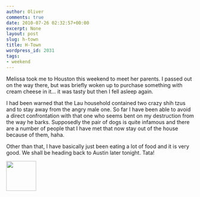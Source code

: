 ```yaml
---
author: Oliver
comments: true
date: 2010-07-26 02:32:57+00:00
excerpt: None
layout: post
slug: h-town
title: H-Town
wordpress_id: 2031
tags:
- weekend
---
```


Melissa took me to Houston this weekend to meet her parents.  I passed out on the way there, but was briefly woken up to purchase something with cream cheese in it... it was tasty but then I fell asleep again.

I had been warned that the Lau household contained two crazy shih tzus and to stay away from the angry male one.  So far I have been able to avoid a direct confrontation with that one who seems bent on my destruction from the way he barks.  Supposedly the pair of dogs is quite infamous and there are a number of people that I have met that now stay out of the house because of them, haha.

Other than that, I have basically just been eating a lot of food and it is very good.  We shall be heading back to Austin later tonight. Tata!

<a href="https://www.owiber.com/?attachment_id=2032" rel="attachment wp-att-2032"><img src="https://www.owiber.com/wp-content/uploads/2010/07/Photo-on-2010-07-25-at-21.31-80x80.jpg" alt="" title="Photo on 2010-07-25 at 21.31" width="80" height="80" class="alignnone size-thumbnail wp-image-2032" /></a>